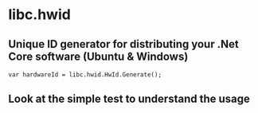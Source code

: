 # libc.hwid
## Unique ID generator for distributing your .Net Core software (Ubuntu & Windows)

```
var hardwareId = libc.hwid.HwId.Generate();
```
## Look at the simple test to understand the usage
